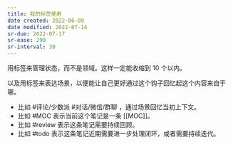 ```yaml
---
title: 我的标签使用
date created: 2022-06-09
date modified: 2022-07-14
sr-due: 2022-07-17
sr-ease: 290
sr-interval: 30
---
```


用标签来管理状态，而不是领域。这样一定能收缩到 10 个以内。

以及用标签来表达场景，以便能让自己更好通过这个钩子回忆起这个内容来自于哪。

- 比如 #评论/少数派 #对话/微信/群聊 ，通过场景回忆当初上下文。
- 比如 #MOC 表示当前这个笔记是一条 [[MOC]]。
- 比如 #review 表示这条笔记需要持续回顾。
- 比如 #todo 表示这条笔记近期需要进一步处理闭环，或者需要持续迭代。
